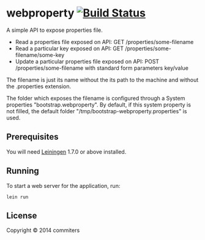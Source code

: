 webproperty [![Build Status](https://travis-ci.org/ardumont/webproperty.png?branch=master)](https://travis-ci.org/ardumont/webproperty)
===========

A simple API to expose properties file.

- Read a properties file exposed on API: GET /properties/some-filename
- Read a particular key exposed on API: GET /properties/some-filename/some-key
- Update a particular properties file exposed on API: POST /properties/some-filename with standard form parameters key/value

The filename is just its name without the its path to the machine and without the .properties extension.

The folder which exposes the filename is configured through a System properties "bootstrap.webproperty".
By default, if this system property is not filled, the default folder "/tmp/bootstrap-webproperty.properties" is used.

## Prerequisites

You will need [Leiningen][1] 1.7.0 or above installed.

[1]: https://github.com/technomancy/leiningen

## Running

To start a web server for the application, run:

    lein run

## License

Copyright © 2014 commiters

